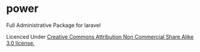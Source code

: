 power
=====

Full Administrative Package for laravel

Licenced Under <a href="http://creativecommons.org/licenses/by-nc-sa/3.0/">Creative Commons Attribution Non Commercial Share Alike 3.0 license.</a>
